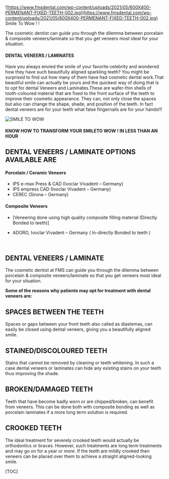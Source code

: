 ![https://www.fmsdental.com/wp-content/uploads/2021/05/600X400-PERMENANT-FIXED-TEETH-002.jpg](https://www.fmsdental.com/wp-content/uploads/2021/05/600X400-PERMENANT-FIXED-TEETH-002.jpg) Smile To Wow ! !

The cosmetic dentist  can guide you through the dilemma between porcelain & composite veneers/laminate so that you get veneers most ideal for your situation.



#### DENTAL VENEERS / LAMINATES

Have you always envied the smile of your favorite celebrity and wondered how they have such beautifully aligned sparkling teeth? You might be surprised to find out how many of them have had cosmetic dental work.That beautiful smile can actually be yours and the quickest way of doing that is to opt for dental Veneers and Laminates.These are wafer-thin shells of tooth-coloured material that are fixed to the front surface of the teeth to improve their cosmetic appearance. They can, not only close the spaces but also can change the shape, shade, and position of the teeth. In fact dental veneers are for your teeth what false fingernails are for your hands!!!

![SMILE TO WOW](https://sp-ao.shortpixel.ai/client/to_auto,q_glossy,ret_img,w_1024,h_439/https://www.fmsdental.com/wp-content/uploads/2021/02/SMILE-TO-WOW-1024x439.jpg)

#### KNOW HOW TO TRANSFORM YOUR SMILETO WOW ! IN LESS THAN AN HOUR

## DENTAL VENEERS / LAMINATE OPTIONS AVAILABLE ARE

#### Porcelain / Ceramic Veneers

- IPS e-max Press & CAD (Ivoclar Vivadent – Germany)
- IPS empress CAD (Ivoclar Vivadent – Germany)
- CEREC (Sirona – Germany)

#### **Composite Veneers**

- [Veneering done using high quality composite filling material (Directly Bonded to teeth)]

- ADORO, Ivoclar Vivadent – Germany ( In-directly Bonded to teeth )

  ​

## DENTAL VENEERS / LAMINATE

The cosmetic dentist at FMS can guide you through the dilemma between porcelain & composite veneers/laminate so that you get veneers most ideal for your situation.

**Some of the reasons why patients may opt for treatment with dental veneers are:**

## SPACES BETWEEN THE TEETH

Spaces or gaps between your front teeth also called as diastemas, can easily be closed using dental veneers, giving you a beautifully aligned smile.



## STAINED/DISCOLOURED TEETH

Stains that cannot be removed by cleaning or teeth whitening. In such a case dental veneers or laminates can hide any existing stains on your teeth thus improving the shade.

## BROKEN/DAMAGED TEETH

Teeth that have become badly worn or are chipped/broken, can benefit from veneers. This can be done both with composite bonding as well as porcelain laminates if a more long term solution is required.

## CROOKED TEETH

The ideal treatment for severely crooked teeth would actually be orthodontics or braces. However, such treatments are long term treatments and may go on for a year or more. If the teeth are mildly crooked then veneers can be placed over them to achieve a straight aligned-looking smile.





[TOC]


